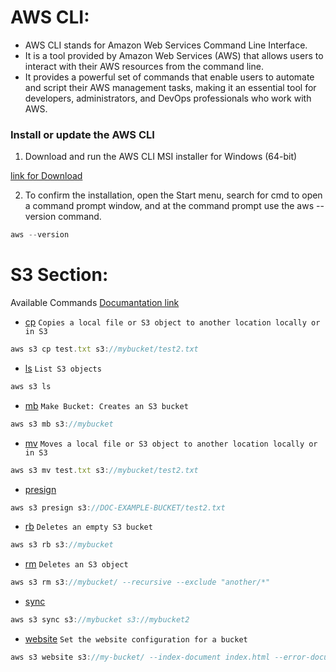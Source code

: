 # AWS CLI:
* AWS CLI stands for Amazon Web Services Command Line Interface. 
* It is a tool provided by Amazon Web Services (AWS) that allows users to interact with their AWS resources from the command line.
* It provides a powerful set of commands that enable users to automate and script their AWS management tasks, making it an essential tool for developers, administrators, and DevOps professionals who work with AWS.

### Install or update the AWS CLI

1. Download and run the AWS CLI MSI installer for Windows (64-bit)

[link for Download](https://awscli.amazonaws.com/AWSCLIV2.msi)

2. To confirm the installation, open the Start menu, search for cmd to open a command prompt window, and at the command prompt use the aws --version command.

```js
aws --version
```

# S3 Section:

Available Commands
[Documantation link](https://docs.aws.amazon.com/cli/latest/reference/s3/)

* [cp](https://docs.aws.amazon.com/cli/latest/reference/s3/cp.html) ```Copies a local file or S3 object to another location locally or in S3```
```js 
aws s3 cp test.txt s3://mybucket/test2.txt
```

* [ls](https://docs.aws.amazon.com/cli/latest/reference/s3/ls.html) ```List S3 objects``` 
```js
aws s3 ls
```

* [mb](https://docs.aws.amazon.com/cli/latest/reference/s3/mb.html) ```Make Bucket: Creates an S3 bucket```
```js
aws s3 mb s3://mybucket
```

* [mv](https://docs.aws.amazon.com/cli/latest/reference/s3/mv.html) ```Moves a local file or S3 object to another location locally or in S3```
```js 
aws s3 mv test.txt s3://mybucket/test2.txt
```

* [presign](https://docs.aws.amazon.com/cli/latest/reference/s3/presign.html) 
```js
aws s3 presign s3://DOC-EXAMPLE-BUCKET/test2.txt
```

* [rb](https://docs.aws.amazon.com/cli/latest/reference/s3/rb.html) ```Deletes an empty S3 bucket```
```js 
aws s3 rb s3://mybucket
```

* [rm](https://docs.aws.amazon.com/cli/latest/reference/s3/rm.html) ```Deletes an S3 object```
```js 
aws s3 rm s3://mybucket/ --recursive --exclude "another/*"
```

* [sync](https://docs.aws.amazon.com/cli/latest/reference/s3/sync.html) 
```js 
aws s3 sync s3://mybucket s3://mybucket2
```

* [website](https://docs.aws.amazon.com/cli/latest/reference/s3/website.html) ```Set the website configuration for a bucket```
```js
aws s3 website s3://my-bucket/ --index-document index.html --error-document error.html
```


